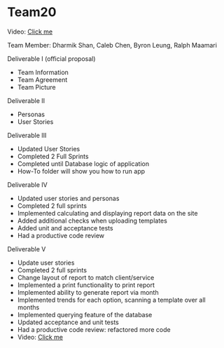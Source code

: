 # Team20

Video: [Click me](https://youtu.be/jcklmfVGbl0)

Team Member: Dharmik Shan, Caleb Chen, Byron Leung, Ralph Maamari

Deliverable I (official proposal)
- Team Information
- Team Agreement  
- Team Picture

Deliverable II
- Personas
- User Stories

Deliverable III

- Updated User Stories
- Completed 2 Full Sprints
- Completed until Database logic of application
- How-To folder will show you how to run app

Deliverable IV

- Updated user stories and personas
- Completed 2 full sprints
- Implemented calculating and displaying report data on the site
- Added additional checks when uploading templates
- Added unit and acceptance tests
- Had a productive code review

Deliverable V

- Update user stories
- Completed 2 full sprints
- Change layout of report to match client/service
- Implemented a print functionality to print report
- Implemented ability to generate report via month
- Implemented trends for each option, scanning a template over all months
- Implemented querying feature of the database
- Updated acceptance and unit tests
- Had a productive code review: refactored more code
- Video: [Click me](https://youtu.be/jcklmfVGbl0)


